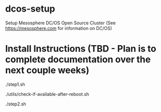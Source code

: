# dcos-setup
Setup Mesosphere DC/OS Open Source Cluster (See https://mesosphere.com for information on DC/OS)

# Install Instructions (TBD - Plan is to complete documentation over the next couple weeks)

./step1.sh

./utils/check-if-available-after-reboot.sh

./step2.sh



